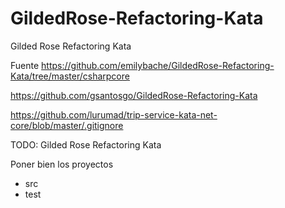 # GildedRose-Refactoring-Kata
Gilded Rose Refactoring Kata


Fuente 
https://github.com/emilybache/GildedRose-Refactoring-Kata/tree/master/csharpcore


https://github.com/gsantosgo/GildedRose-Refactoring-Kata

https://github.com/lurumad/trip-service-kata-net-core/blob/master/.gitignore


TODO: Gilded Rose Refactoring Kata

Poner bien los proyectos 
- src 
- test

